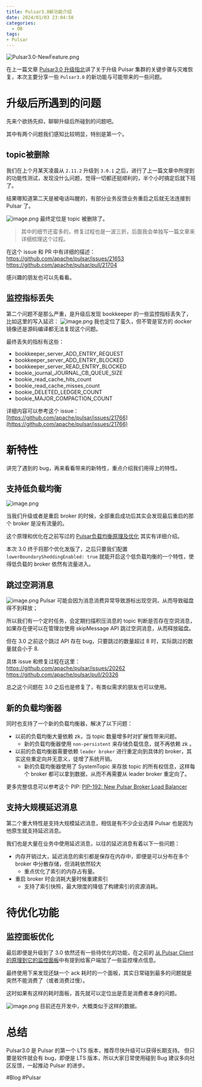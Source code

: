 ```yaml
---
title: Pulsar3.0新功能介绍
date: 2024/01/03 23:04:58
categories:
  - OB
tags:
- Pulsar
---
```


![Pulsar3.0-NewFeature.png](https://s2.loli.net/2024/01/03/1QuX3wI6P8hefLa.png)


在上一篇文章 [Pulsar3.0 升级指北](https://crossoverjie.top/2023/12/24/ob/Pulsar3.0-upgrade/)讲了关于升级 Pulsar 集群的关键步骤与灾难恢复，本次主要分享一些 `Pulsar3.0` 的新功能与可能带来的一些问题。
# 升级后所遇到的问题
先来个欲扬先抑，聊聊升级后所碰到的问题吧。

其中有两个问题我们感知比较明显，特别是第一个。

<!--more-->

## topic被删除

我们在上个月某天凌晨从 `2.11.2` 升级到 `3.0.1` 之后，进行了上一篇文章中所提到的功能性测试，发现没什么问题，觉得一切都还挺顺利的，半个小时搞定后就下班了。


结果哪知道第二天是被电话叫醒的，有部分业务反馈业务重启之后就无法连接到 Pulsar 了。

![image.png](https://s2.loli.net/2024/01/02/KUAnZ8W65jO3x7d.png)
最终定位是 topic 被删除了。

> 其中的细节还蛮多的，修复过程也是一波三折，后面我会单独写一篇文章来详细梳理这个过程。


在这个 issue 和 PR 中有详细的描述：
https://github.com/apache/pulsar/issues/21653
https://github.com/apache/pulsar/pull/21704

感兴趣的朋友也可以先看看。

## 监控指标丢失
第二个问题不是那么严重，是升级后发现  bookkeeper 的一些监控指标丢失了，比如这里的写入延迟：
![image.png](https://s2.loli.net/2024/01/02/9c7qs4CX1lejOIn.png)
我也定位了蛮久，但不管是官方的 docker 镜像还是源码编译都无法复现这个问题。

最终丢失的指标有这些：
- bookkeeper_server_ADD_ENTRY_REQUEST
- bookkeeper_server_ADD_ENTRY_BLOCKED
- bookkeeper_server_READ_ENTRY_BLOCKED
- bookie_journal_JOURNAL_CB_QUEUE_SIZE
- bookie_read_cache_hits_count
- bookie_read_cache_misses_count
- bookie_DELETED_LEDGER_COUNT
- bookie_MAJOR_COMPACTION_COUNT

详细内容可以参考这个 issue：
[https://github.com/apache/pulsar/issues/21766](https://github.com/apache/pulsar/issues/21766)


# 新特性
讲完了遇到的 bug，再来看看带来的新特性，重点介绍我们用得上的特性。
## 支持低负载均衡

![image.png](https://s2.loli.net/2024/01/02/KVpW4DyNimlMhqH.png)

当我们升级或者是重启 broker 的时候，全部重启成功后其实会发现最后重启的那个 broker 是没有流量的。

这个原理和优化在之前写过的 [Pulsar负载均衡原理及优化](https://crossoverjie.top/2023/02/07/pulsar/pulsar-load-banance/#Pulsar-%E8%B4%9F%E8%BD%BD%E5%9D%87%E8%A1%A1%E5%8E%9F%E7%90%86) 其实有详细介绍。

本次 3.0 终于将那个优化发版了，之后只要我们配置 `lowerBoundarySheddingEnabled: true` 就能开启这个低负载均衡的一个特性，使得低负载的 broker 依然有流量进入。


## 跳过空洞消息
![image.png](https://s2.loli.net/2024/01/02/nj2IyteVUQ79SBZ.png)
Pulsar 可能会因为消息消费异常导致游标出现空洞，从而导致磁盘得不到释放；

所以我们有一个定时任务，会定期扫描积压消息的 topic 判断是否存在空洞消息，如果存在便可以在管理台使用 skipMessage API 跳过空洞消息，从而释放磁盘。

但在 3.0 之前这个跳过 API 存在 bug，只要跳过的数量超过 8 时，实际跳过的数量就会小于 8.

具体 issue 和修复过程在这里：
https://github.com/apache/pulsar/issues/20262
https://github.com/apache/pulsar/pull/20326

总之这个问题在 3.0 之后也是修复了，有类似需求的朋友也可以使用。

## 新的负载均衡器

同时也支持了一个新的负载均衡器，解决了以下问题：
- 以前的负载均衡大量依赖 zk，当 topic 数量增多时对扩展性带来问题。
	- 新的负载均衡器使用 `non-persistent` 来存储负载信息，就不再依赖 zk 。
- 以前的负载均衡器需要依赖 `leader broker` 进行重定向到具体的 broker，其实这些重定向并无意义，徒增了系统开销。
	- 新的负载均衡器使用了 SystemTopic 来存放 topic 的所有权信息，这样每个 broker 都可以拿到数据，从而不再需要从 leader broker 重定向了。

更多完整信息可以参考这个 PIP: [PIP-192: New Pulsar Broker Load Balancer](https://github.com/apache/pulsar/issues/16691)

## 支持大规模延迟消息
第二个重大特性是支持大规模延迟消息，相信是有不少企业选择 Pulsar 也是因为他原生就支持延迟消息。

我们也是大量在业务中使用延迟消息，以往的延迟消息有着以下一些问题：
- 内存开销过大，延迟消息的索引都是保存在内存中，即便是可以分布在多个 broker 中分散存储，但消耗依然较大
	- 重点优化了索引的内存占有量。
- 重启 broker 时会消耗大量时候重建索引
	- 支持了索引快照，最大限度的降低了构建索引的资源消耗。



# 待优化功能
## 监控面板优化
最后即便是升级到了 3.0 依然还有一些待优化的功能，在之前的 [从 Pulsar Client 的原理到它的监控面板](https://crossoverjie.top/2023/08/03/ob/Pulsar-Client/)中有提到给客户端加了一些监控埋点信息。

最终使用下来发现还缺一个 ack 耗时的一个面板，其实日常碰到最多的问题就是突然不能消费了（或者消费过慢）。

这时如果有这样的耗时面板，首先就可以定位出是否是消费者本身的问题。

![image.png](https://s2.loli.net/2024/01/03/YFoy4PfnRbz72qX.png)
目前还在开发中，大概类似于这样的数据。


# 总结

Pulsar3.0 是 Pulsar 的第一个 LTS 版本，推荐尽快升级可以获得长期支持。
但只要是软件就会有 bug，即便是 LTS 版本，所以大家日常使用碰到 Bug 建议多向社区反馈，一起推动 Pulsar 的进步。


#Blog #Pulsar 